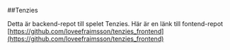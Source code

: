 ##Tenzies

Detta är backend-repot till spelet Tenzies.
Här är en länk till fontend-repot [https://github.com/loveefraimsson/tenzies_frontend](https://github.com/loveefraimsson/tenzies_frontend)
